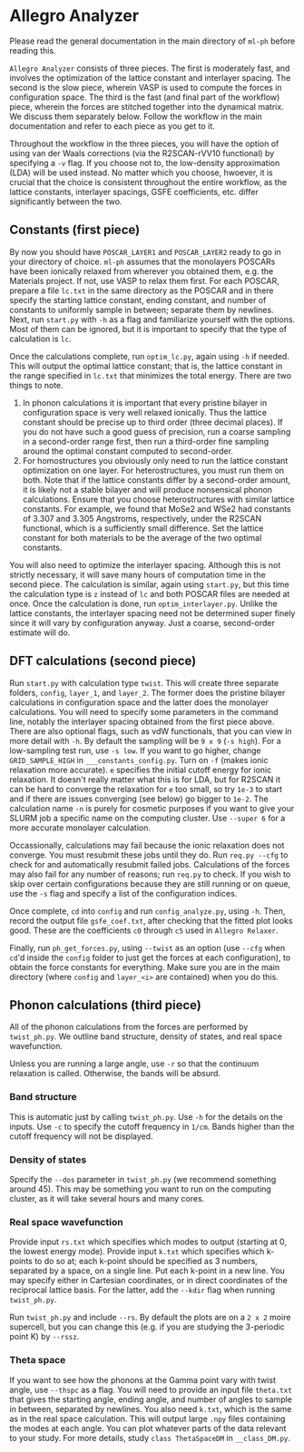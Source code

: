 # Allegro Analyzer
Please read the general documentation in the main directory of `ml-ph` before reading this.

`Allegro Analyzer` consists of three pieces. The first is moderately fast, and involves the optimization of the lattice constant and interlayer spacing. The second is the slow piece, wherein VASP is used to compute the forces in configuration space. The third is the fast (and final part of the workflow) piece, wherein the forces are stitched together into the dynamical matrix. We discuss them separately below. Follow the workflow in the main documentation and refer to each piece as you get to it.

Throughout the workflow in the three pieces, you will have the option of using van der Waals corrections (via the R2SCAN-rVV10 functional) by specifying a `-v` flag. If you choose not to, the low-density approximation (LDA) will be used instead. No matter which you choose, hwoever, it is crucial that the choice is consistent throughout the entire workflow, as the lattice constants, interlayer spacings, GSFE coefficients, etc. differ significantly between the two.

## Constants (first piece)
By now you should have `POSCAR_LAYER1` and `POSCAR_LAYER2` ready to go in your directory of choice. `ml-ph` assumes that the monolayers POSCARs have been ionically relaxed from wherever you obtained them, e.g. the Materials project. If not, use VASP to relax them first. For each POSCAR, prepare a file `lc.txt` in the same directory as the POSCAR and in there specify the starting lattice constant, ending constant, and number of constants to uniformly sample in between; separate them by newlines. Next, run `start.py` with `-h` as a flag and familiarize yourself with the options. Most of them can be ignored, but it is important to specify that the type of calculation is `lc`. 

Once the calculations complete, run `optim_lc.py`, again using `-h` if needed. This will output the optimal lattice constant; that is, the lattice constant in the range specified in `lc.txt` that minimizes the total energy. There are two things to note.
1. In phonon calculations it is important that every pristine bilayer in configuration space is very well relaxed ionically. Thus the lattice constant should be precise up to third order (three decimal places). If you do not have such a good guess of precision, run a coarse sampling in a second-order range first, then run a third-order fine sampling around the optimal constant computed to second-order.
2. For homostructures you obviously only need to run the lattice constant optimization on one layer. For heterostructures, you must run them on both. Note that if the lattice constants differ by a second-order amount, it is likely not a stable bilayer and will produce nonsensical phonon calculations. Ensure that you choose heterostructures with similar lattice constants. For example, we found that MoSe2 and WSe2 had constants of 3.307 and 3.305 Angstroms, respectively, under the R2SCAN functional, which is a sufficiently small difference. Set the lattice constant for both materials to be the average of the two optimal constants.

You will also need to optimize the interlayer spacing. Although this is not strictly necessary, it will save many hours of computation time in the second piece. The calculation is similar, again using `start.py`, but this time the calculation type is `z` instead of `lc` and both POSCAR files are needed at once. Once the calculation is done, run `optim_interlayer.py`. Unlike the lattice constants, the interlayer spacing need not be determined super finely since it will vary by configuration anyway. Just a coarse, second-order estimate will do. 

## DFT calculations (second piece)
Run `start.py` with calculation type `twist`. This will create three separate folders, `config`, `layer_1`, and `layer_2`. The former does the pristine bilayer calculations in configuration space and the latter does the monolayer calculations. You will need to specify some parameters in the command line, notably the interlayer spacing obtained from the first piece above. There are also optional flags, such as vdW functionals, that you can view in more detail with `-h`. By default the sampling will be `9 x 9` (`-s high`). For a low-sampling test run, use `-s low`. If you want to go higher, change `GRID_SAMPLE_HIGH` in `___constants_config.py`. Turn on `-f` (makes ionic relaxation more accurate). `e` specifies the initial cutoff energy for ionic relaxation. It doesn't really matter what this is for LDA, but for R2SCAN it can be hard to converge the relaxation for `e` too small, so try `1e-3` to start and if there are issues converging (see below) go bigger to `1e-2`. The calculation name `-n` is purely for cosmetic purposes if you want to give your SLURM job a specific name on the computing cluster. Use `--super 6` for a more accurate monolayer calculation.

Occassionally, calculations may fail because the ionic relaxation does not converge. You must resubmit these jobs until they do. Run `req.py --cfg` to check for and automatically resubmit failed jobs. Calculations of the forces may also fail for any number of reasons; run `req.py` to check. If you wish to skip over certain configurations because they are still running or on queue, use the `-s` flag and specify a list of the configuration indices.

Once complete, `cd` into `config` and run `config_analyze.py`, using `-h`. Then, record the output file `gsfe_coef.txt`, after checking that the fitted plot looks good. These are the coefficients `c0` through `c5` used in `Allegro Relaxer`.

Finally, run `ph_get_forces.py`, using `--twist` as an option (use `--cfg` when `cd`'d inside the `config` folder to just get the forces at each configuration), to obtain the force constants for everything. Make sure you are in the main directory (where `config` and `layer_<i>` are contained) when you do this.

## Phonon calculations (third piece)
All of the phonon calculations from the forces are performed by `twist_ph.py`. We outline band structure, density of states, and real space wavefunction.

Unless you are running a large angle, use `-r` so that the continuum relaxation is called. Otherwise, the bands will be absurd.

### Band structure
This is automatic just by calling `twist_ph.py`. Use `-h` for the details on the inputs. Use `-c` to specify the cutoff frequency in `1/cm`. Bands higher than the cutoff frequency will not be displayed.

### Density of states
Specify the `--dos` parameter in `twist_ph.py` (we recommend something around 45). This may be something you want to run on the computing cluster, as it will take several hours and many cores.

### Real space wavefunction
Provide input `rs.txt` which specifies which modes to output (starting at 0, the lowest energy mode). Provide input `k.txt` which specifies which k-points to do so at; each k-point should be specified as 3 numbers, separated by a space, on a single line. Put each k-point in a new line. You may specify either in Cartesian coordinates, or in direct coordinates of the reciprocal lattice basis. For the latter, add the `--kdir` flag when running `twist_ph.py`. 

Run `twist_ph.py` and include `--rs`. By default the plots are on a `2 x 2` moire supercell, but you can change this (e.g. if you are studying the 3-periodic point K) by `--rssz`.

### Theta space
If you want to see how the phonons at the Gamma point vary with twist angle, use `--thspc` as a flag. You will need to provide an input file `theta.txt` that gives the starting angle, ending angle, and number of angles to sample in between, separated by newlines. You also need `k.txt`, which is the same as in the real space calculation. This will output large `.npy` files containing the modes at each angle. You can plot whatever parts of the data relevant to your study. For more details, study `class ThetaSpaceDM` in `__class_DM.py`.